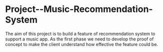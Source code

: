# Project--Music-Recommendation-System
The aim of this project is to build a feature of recommendation system to support a music app. As the first phase we need to develop the proof of concept to make the client understand how effective the feature could be.
